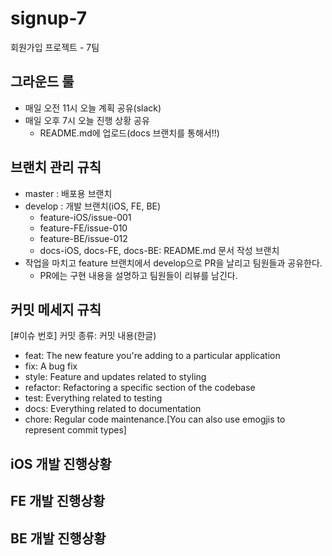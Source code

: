 # signup-7
회원가입 프로젝트 - 7팀

## 그라운드 룰
* 매일 오전 11시 오늘 계획 공유(slack)
* 매일 오후 7시 오늘 진행 상황 공유
    * README.md에 업로드(docs 브랜치를 통해서!!)

## 브랜치 관리 규칙
* master : 배포용 브랜치
* develop : 개발 브랜치(iOS, FE, BE)
    * feature-iOS/issue-001
    * feature-FE/issue-010
    * feature-BE/issue-012
    * docs-iOS, docs-FE, docs-BE: README.md 문서 작성 브랜치
* 작업을 마치고 feature 브랜치에서 develop으로 PR을 날리고 팀원들과 공유한다.
    * PR에는 구현 내용을 설명하고 팀원들이 리뷰를 남긴다.

## 커밋 메세지 규칙

[#이슈 번호] 커밋 종류: 커밋 내용(한글)

* feat: The new feature you're adding to a particular application
* fix: A bug fix
* style: Feature and updates related to styling
* refactor: Refactoring a specific section of the codebase
* test: Everything related to testing
* docs: Everything related to documentation
* chore: Regular code maintenance.[You can also use emogjis to represent commit types]

## iOS 개발 진행상황

## FE 개발 진행상황

## BE 개발 진행상황

